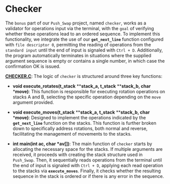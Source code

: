 # Checker

The `bonus` part of our `Push_Swap` project, named `checker`, works as a validator for operations input via the terminal, with the `goal` of verifying whether these operations lead to an ordered sequence. To implement this functionality, we integrate the use of our **`get_next_line`** function configured with `file descriptor 0`, permitting the reading of operations from the `standard input` until the end of input is signaled with `Ctrl + D`. Additionally, the program automatically terminates in situations where the supplied argument sequence is empty or contains a single number, in which case the confirmation OK is issued.

**[CHECKER.C](https://github.com/MiMendiola/Push_swap/blob/main/src/checker.c)**: The logic of `checker` is structured around three key functions:

- **void	execute_rotates(t_stack** ****stack_a, t_stack** ****stack_b, char** ***move)**: This function is responsible for executing rotation operations on stacks A and B, selecting the specific operation depending on the `move` argument provided.

- **void	execute_moves(t_stack** ****stack_a, t_stack** ****stack_b, char** ***move)**: Designed to implement the operations indicated by the **`get_next_line`** function on the stacks. This function is further broken down to specifically address rotations, both normal and reverse, facilitating the management of movements to the stacks.

- **int	main(int ac, char *av[])**: The main function of `checker` starts by allocating the necessary space for the stacks. If multiple arguments are received, it proceeds with creating the stack structure used in `Push_Swap`. Then, it sequentially reads operations from the terminal until the end of input is signaled with `Ctrl + D`, applying each read operation to the stacks via **`execute_moves`**. Finally, it checks whether the resulting sequence in the stack is ordered or if there is any error in the sequence.